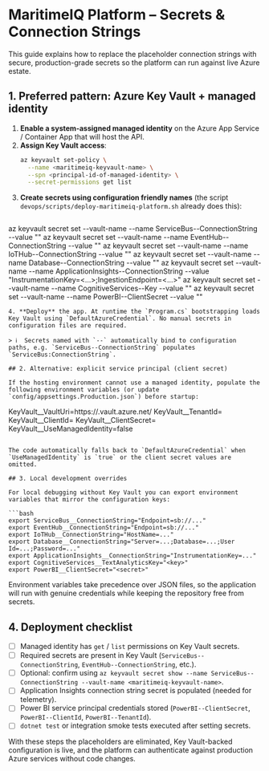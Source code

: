 # MaritimeIQ Platform – Secrets & Connection Strings

This guide explains how to replace the placeholder connection strings with secure, production-grade secrets so the platform can run against live Azure estate.

## 1. Preferred pattern: Azure Key Vault + managed identity

1. **Enable a system‑assigned managed identity** on the Azure App Service / Container App that will host the API.
2. **Assign Key Vault access**:
   ```bash
   az keyvault set-policy \
     --name <maritimeiq-keyvault-name> \
     --spn <principal-id-of-managed-identity> \
     --secret-permissions get list
   ```
3. **Create secrets using configuration friendly names** (the script `devops/scripts/deploy-maritimeiq-platform.sh` already does this):
   ```bash
az keyvault secret set --vault-name <maritimeiq-keyvault-name> --name ServiceBus--ConnectionString --value "<actual-servicebus-connection>"
az keyvault secret set --vault-name <maritimeiq-keyvault-name> --name EventHub--ConnectionString --value "<actual-eventhub-connection>"
az keyvault secret set --vault-name <maritimeiq-keyvault-name> --name IoTHub--ConnectionString --value "<actual-iothub-connection>"
az keyvault secret set --vault-name <maritimeiq-keyvault-name> --name Database--ConnectionString --value "<sql-connection-string>"
az keyvault secret set --vault-name <maritimeiq-keyvault-name> --name ApplicationInsights--ConnectionString --value "InstrumentationKey=<...>;IngestionEndpoint=<...>"
az keyvault secret set --vault-name <maritimeiq-keyvault-name> --name CognitiveServices--Key --value "<cognitive-services-key>"
az keyvault secret set --vault-name <maritimeiq-keyvault-name> --name PowerBI--ClientSecret --value "<powerbi-service-principal-secret>"
   ```
4. **Deploy** the app. At runtime the `Program.cs` bootstrapping loads Key Vault using `DefaultAzureCredential`. No manual secrets in configuration files are required.

> ℹ️  Secrets named with `--` automatically bind to configuration paths, e.g. `ServiceBus--ConnectionString` populates `ServiceBus:ConnectionString`.

## 2. Alternative: explicit service principal (client secret)

If the hosting environment cannot use a managed identity, populate the following environment variables (or update `config/appsettings.Production.json`) before startup:

```
KeyVault__VaultUri=https://<maritimeiq-keyvault-name>.vault.azure.net/
KeyVault__TenantId=<azure-tenant-guid>
KeyVault__ClientId=<app-registration-client-id>
KeyVault__ClientSecret=<app-registration-client-secret>
KeyVault__UseManagedIdentity=false
```

The code automatically falls back to `DefaultAzureCredential` when `UseManagedIdentity` is `true` or the client secret values are omitted.

## 3. Local development overrides

For local debugging without Key Vault you can export environment variables that mirror the configuration keys:

```bash
export ServiceBus__ConnectionString="Endpoint=sb://..."
export EventHub__ConnectionString="Endpoint=sb://..."
export IoTHub__ConnectionString="HostName=..."
export Database__ConnectionString="Server=...;Database=...;User Id=...;Password=..."
export ApplicationInsights__ConnectionString="InstrumentationKey=..."
export CognitiveServices__TextAnalyticsKey="<key>"
export PowerBI__ClientSecret="<secret>"
```

Environment variables take precedence over JSON files, so the application will run with genuine credentials while keeping the repository free from secrets.

## 4. Deployment checklist

- [ ] Managed identity has `get` / `list` permissions on Key Vault secrets.
- [ ] Required secrets are present in Key Vault (`ServiceBus--ConnectionString`, `EventHub--ConnectionString`, etc.).
- [ ] Optional: confirm using `az keyvault secret show --name ServiceBus--ConnectionString --vault-name <maritimeiq-keyvault-name>`.
- [ ] Application Insights connection string secret is populated (needed for telemetry).
- [ ] Power BI service principal credentials stored (`PowerBI--ClientSecret`, `PowerBI--ClientId`, `PowerBI--TenantId`).
- [ ] `dotnet test` or integration smoke tests executed after setting secrets.

With these steps the placeholders are eliminated, Key Vault-backed configuration is live, and the platform can authenticate against production Azure services without code changes.
